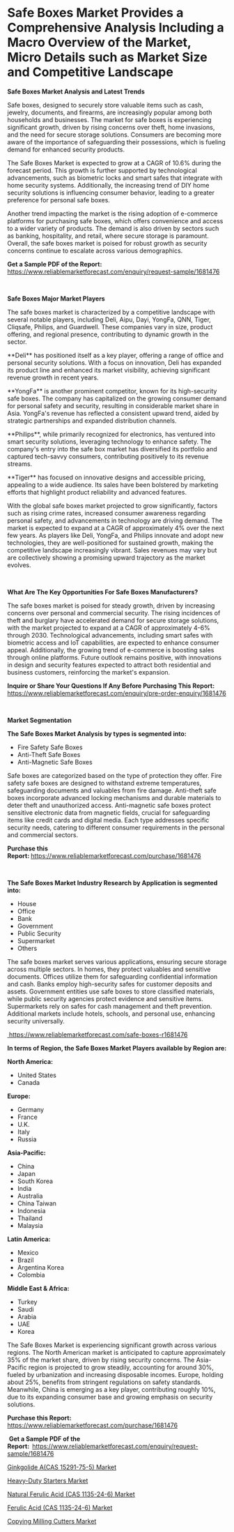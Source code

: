 <p><h1>Safe Boxes Market Provides a Comprehensive Analysis Including a Macro Overview of the Market, Micro Details such as Market Size and Competitive Landscape</h1></p><p><strong>Safe Boxes Market Analysis and Latest Trends</strong></p>
<p><p>Safe boxes, designed to securely store valuable items such as cash, jewelry, documents, and firearms, are increasingly popular among both households and businesses. The market for safe boxes is experiencing significant growth, driven by rising concerns over theft, home invasions, and the need for secure storage solutions. Consumers are becoming more aware of the importance of safeguarding their possessions, which is fueling demand for enhanced security products.</p><p>The Safe Boxes Market is expected to grow at a CAGR of 10.6% during the forecast period. This growth is further supported by technological advancements, such as biometric locks and smart safes that integrate with home security systems. Additionally, the increasing trend of DIY home security solutions is influencing consumer behavior, leading to a greater preference for personal safe boxes.</p><p>Another trend impacting the market is the rising adoption of e-commerce platforms for purchasing safe boxes, which offers convenience and access to a wider variety of products. The demand is also driven by sectors such as banking, hospitality, and retail, where secure storage is paramount. Overall, the safe boxes market is poised for robust growth as security concerns continue to escalate across various demographics.</p></p>
<p><strong>Get a Sample PDF of the Report:&nbsp;</strong> <a href="https://www.reliablemarketforecast.com/enquiry/request-sample/1681476?utm_campaign=1108&utm_medium=2&utm_source=Github&utm_content=ia&utm_term=24032025&utm_id=safe-boxes">https://www.reliablemarketforecast.com/enquiry/request-sample/1681476</a></p>
<p>&nbsp;</p>
<p><strong>Safe Boxes Major Market Players</strong></p>
<p><p>The safe boxes market is characterized by a competitive landscape with several notable players, including Deli, Aipu, Dayi, YongFa, QNN, Tiger, Cliqsafe, Philips, and Guardwell. These companies vary in size, product offering, and regional presence, contributing to dynamic growth in the sector.</p><p>**Deli** has positioned itself as a key player, offering a range of office and personal security solutions. With a focus on innovation, Deli has expanded its product line and enhanced its market visibility, achieving significant revenue growth in recent years.</p><p>**YongFa** is another prominent competitor, known for its high-security safe boxes. The company has capitalized on the growing consumer demand for personal safety and security, resulting in considerable market share in Asia. YongFa's revenue has reflected a consistent upward trend, aided by strategic partnerships and expanded distribution channels.</p><p>**Philips**, while primarily recognized for electronics, has ventured into smart security solutions, leveraging technology to enhance safety. The company's entry into the safe box market has diversified its portfolio and captured tech-savvy consumers, contributing positively to its revenue streams.</p><p>**Tiger** has focused on innovative designs and accessible pricing, appealing to a wide audience. Its sales have been bolstered by marketing efforts that highlight product reliability and advanced features.</p><p>With the global safe boxes market projected to grow significantly, factors such as rising crime rates, increased consumer awareness regarding personal safety, and advancements in technology are driving demand. The market is expected to expand at a CAGR of approximately 4% over the next few years. As players like Deli, YongFa, and Philips innovate and adopt new technologies, they are well-positioned for sustained growth, making the competitive landscape increasingly vibrant. Sales revenues may vary but are collectively showing a promising upward trajectory as the market evolves.</p></p>
<p>&nbsp;</p>
<p><strong>What Are The Key Opportunities For Safe Boxes Manufacturers?</strong></p>
<p><p>The safe boxes market is poised for steady growth, driven by increasing concerns over personal and commercial security. The rising incidences of theft and burglary have accelerated demand for secure storage solutions, with the market projected to expand at a CAGR of approximately 4-6% through 2030. Technological advancements, including smart safes with biometric access and IoT capabilities, are expected to enhance consumer appeal. Additionally, the growing trend of e-commerce is boosting sales through online platforms. Future outlook remains positive, with innovations in design and security features expected to attract both residential and business customers, reinforcing the market's expansion.</p></p>
<p><strong>Inquire or Share Your Questions If Any Before Purchasing This Report:</strong> <a href="https://www.reliablemarketforecast.com/enquiry/pre-order-enquiry/1681476?utm_campaign=1108&utm_medium=2&utm_source=Github&utm_content=ia&utm_term=24032025&utm_id=safe-boxes">https://www.reliablemarketforecast.com/enquiry/pre-order-enquiry/1681476</a></p>
<p>&nbsp;</p>
<p><strong>Market Segmentation</strong></p>
<p><strong>The Safe Boxes Market Analysis by types is segmented into:</strong></p>
<p><ul><li>Fire Safety Safe Boxes</li><li>Anti-Theft Safe Boxes</li><li>Anti-Magnetic Safe Boxes</li></ul></p>
<p><p>Safe boxes are categorized based on the type of protection they offer. Fire safety safe boxes are designed to withstand extreme temperatures, safeguarding documents and valuables from fire damage. Anti-theft safe boxes incorporate advanced locking mechanisms and durable materials to deter theft and unauthorized access. Anti-magnetic safe boxes protect sensitive electronic data from magnetic fields, crucial for safeguarding items like credit cards and digital media. Each type addresses specific security needs, catering to different consumer requirements in the personal and commercial sectors.</p></p>
<p><strong>Purchase this Report:&nbsp;</strong><a href="https://www.reliablemarketforecast.com/purchase/1681476?utm_campaign=1108&utm_medium=2&utm_source=Github&utm_content=ia&utm_term=24032025&utm_id=safe-boxes">https://www.reliablemarketforecast.com/purchase/1681476</a></p>
<p>&nbsp;</p>
<p><strong>The Safe Boxes Market Industry Research by Application is segmented into:</strong></p>
<p><ul><li>House</li><li>Office</li><li>Bank</li><li>Government</li><li>Public Security</li><li>Supermarket</li><li>Others</li></ul></p>
<p><p>The safe boxes market serves various applications, ensuring secure storage across multiple sectors. In homes, they protect valuables and sensitive documents. Offices utilize them for safeguarding confidential information and cash. Banks employ high-security safes for customer deposits and assets. Government entities use safe boxes to store classified materials, while public security agencies protect evidence and sensitive items. Supermarkets rely on safes for cash management and theft prevention. Additional markets include hotels, schools, and personal use, enhancing security universally.</p></p>
<p><a href="https://www.reliablemarketforecast.com/safe-boxes-r1681476?utm_campaign=1108&utm_medium=2&utm_source=Github&utm_content=ia&utm_term=24032025&utm_id=safe-boxes">&nbsp;https://www.reliablemarketforecast.com/safe-boxes-r1681476</a></p>
<p><strong>In terms of Region, the Safe Boxes Market Players available by Region are:</strong></p>
<p>
    <p> <strong> North America: </strong>
        <ul>
            <li>United States</li>
            <li>Canada</li>
        </ul>
        </p> 
    <p> <strong> Europe: </strong>
        <ul>
            <li>Germany</li>
            <li>France</li>
            <li>U.K.</li>
            <li>Italy</li>
            <li>Russia</li>
        </ul>
        </p> 
    <p> <strong> Asia-Pacific: </strong>
        <ul>
            <li>China</li>
            <li>Japan</li>
            <li>South Korea</li>
            <li>India</li>
            <li>Australia</li>
            <li>China Taiwan</li>
            <li>Indonesia</li>
            <li>Thailand</li>
            <li>Malaysia</li>
        </ul>
        </p> 
    <p> <strong> Latin America: </strong>
        <ul>
            <li>Mexico</li>
            <li>Brazil</li>
            <li>Argentina Korea</li>
            <li>Colombia</li>
        </ul>
        </p> 
    <p> <strong> Middle East & Africa: </strong>
        <ul>
            <li>Turkey</li>
            <li>Saudi</li>
            <li>Arabia</li>
            <li>UAE</li>
            <li>Korea</li>
        </ul>
    </p>
    </p>
<p><p>The Safe Boxes Market is experiencing significant growth across various regions. The North American market is anticipated to capture approximately 35% of the market share, driven by rising security concerns. The Asia-Pacific region is projected to grow steadily, accounting for around 30%, fueled by urbanization and increasing disposable incomes. Europe, holding about 25%, benefits from stringent regulations on safety standards. Meanwhile, China is emerging as a key player, contributing roughly 10%, due to its expanding consumer base and growing emphasis on security solutions.</p></p>
<p><strong>Purchase this Report: </strong><a href="https://www.reliablemarketforecast.com/purchase/1681476?utm_campaign=1108&utm_medium=2&utm_source=Github&utm_content=ia&utm_term=24032025&utm_id=safe-boxes">https://www.reliablemarketforecast.com/purchase/1681476</a></p>
<p>&nbsp;<strong>Get a Sample PDF of the Report:&nbsp;&nbsp;</strong><a href="https://www.reliablemarketforecast.com/enquiry/request-sample/1681476?utm_campaign=1108&utm_medium=2&utm_source=Github&utm_content=ia&utm_term=24032025&utm_id=safe-boxes">https://www.reliablemarketforecast.com/enquiry/request-sample/1681476</a></p>
<p><strong></strong></p>
<p><p><a href="https://github.com/fontshatintj/Market-Research-Report-List-1/blob/main/ginkgolide-acas-15291-75-5-market.md?utm_campaign=1108&utm_medium=2&utm_source=Github&utm_content=ia&utm_term=24032025&utm_id=safe-boxes">Ginkgolide A(CAS 15291-75-5) Market</a></p><p><a href="https://github.com/winjelequegt/Market-Research-Report-List-1/blob/main/heavy-duty-starters-market.md?utm_campaign=1108&utm_medium=2&utm_source=Github&utm_content=ia&utm_term=24032025&utm_id=safe-boxes">Heavy-Duty Starters Market</a></p><p><a href="https://github.com/firdwsermald/Market-Research-Report-List-1/blob/main/natural-ferulic-acid-cas-1135-24-6-market.md?utm_campaign=1108&utm_medium=2&utm_source=Github&utm_content=ia&utm_term=24032025&utm_id=safe-boxes">Natural Ferulic Acid (CAS 1135-24-6) Market</a></p><p><a href="https://github.com/wilzeryammy/Market-Research-Report-List-1/blob/main/ferulic-acid-cas-1135-24-6-market.md?utm_campaign=1108&utm_medium=2&utm_source=Github&utm_content=ia&utm_term=24032025&utm_id=safe-boxes">Ferulic Acid (CAS 1135-24-6) Market</a></p><p><a href="https://github.com/etapaqanee/Market-Research-Report-List-1/blob/main/copying-milling-cutters-market.md?utm_campaign=1108&utm_medium=2&utm_source=Github&utm_content=ia&utm_term=24032025&utm_id=safe-boxes">Copying Milling Cutters Market</a></p></p>